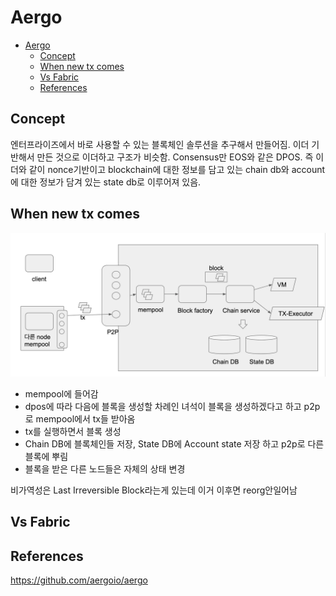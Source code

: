 # Aergo

- [Aergo](#aergo)
  - [Concept](#concept)
  - [When new tx comes](#when-new-tx-comes)
  - [Vs Fabric](#vs-fabric)
  - [References](#references)

## Concept

엔터프라이즈에서 바로 사용할 수 있는 블록체인 솔루션을 추구해서 만들어짐. 이더 기반해서 만든 것으로 이더하고 구조가 비슷함. Consensus만 EOS와 같은 DPOS. 즉 이더와 같이 nonce기반이고 blockchain에 대한 정보를 담고 있는 chain db와 account에 대한 정보가 담겨 있는 state db로 이루어져 있음.

## When new tx comes

![aergo-architecture](./img/aergo-architecture.png)

- mempool에 들어감
- dpos에 따라 다음에 블록을 생성할 차례인 녀석이 블록을 생성하겠다고 하고 p2p로 mempool에서 tx들 받아옴
- tx를 실행하면서 블록 생성
- Chain DB에 블록체인들 저장, State DB에 Account state 저장 하고 p2p로 다른 블록에 뿌림
- 블록을 받은 다른 노드들은 자체의 상태 변경

비가역성은 Last Irreversible Block라는게 있는데 이거 이후면 reorg안일어남

## Vs Fabric

## References

https://github.com/aergoio/aergo
